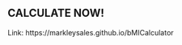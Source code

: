 <h2>CALCULATE NOW!</h2>
<div>Link: https://markleysales.github.io/bMICalculator</div>
<br><br>
<img src="">
<img src="">
